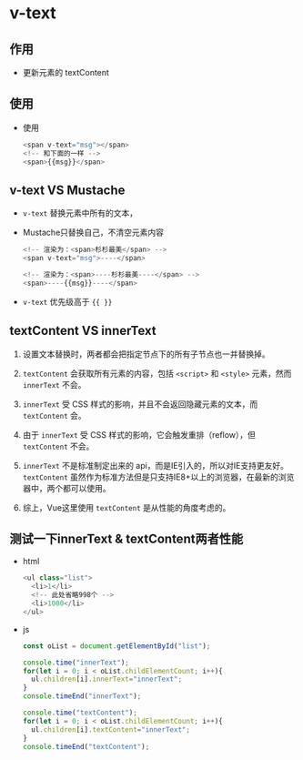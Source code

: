 # v-text

## 作用

  - 更新元素的 textContent

## 使用

  - 使用

    ```javascript
    <span v-text="msg"></span>
    <!-- 和下面的一样 -->
    <span>{{msg}}</span>
    ```

## v-text VS Mustache

  - `v-text` 替换元素中所有的文本，

  - Mustache只替换自己，不清空元素内容

    ```javascript
    <!-- 渲染为：<span>杉杉最美</span> -->
    <span v-text="msg">----</span>

    <!-- 渲染为：<span>----杉杉最美----</span> -->
    <span>----{{msg}}----</span>
    ```

  - `v-text` 优先级高于 `{{ }}`

## textContent VS innerText

1.  设置文本替换时，两者都会把指定节点下的所有子节点也一并替换掉。

2.  `textContent` 会获取所有元素的内容，包括 `<script>` 和 `<style>` 元素，然而 `innerText` 不会。

3.  `innerText` 受 CSS 样式的影响，并且不会返回隐藏元素的文本，而 `textContent` 会。

4.  由于 `innerText` 受 CSS 样式的影响，它会触发重排（reflow），但 `textContent` 不会。

5.  `innerText` 不是标准制定出来的 api，而是IE引入的，所以对IE支持更友好。`textContent` 虽然作为标准方法但是只支持IE8+以上的浏览器，在最新的浏览器中，两个都可以使用。

6.  综上，Vue这里使用 `textContent` 是从性能的角度考虑的。

## 测试一下innerText & textContent两者性能

  - html

    ```javascript
    <ul class="list">
      <li>1</li>
      <!-- 此处省略998个 -->
      <li>1000</li>
    </ul>
    ```

  - js

    ```javascript
    const oList = document.getElementById("list");

    console.time("innerText");
    for(let i = 0; i < oList.childElementCount; i++){
      ul.children[i].innerText="innerText";
    }
    console.timeEnd("innerText");

    console.time("textContent");
    for(let i = 0; i < oList.childElementCount; i++){
      ul.children[i].textContent="innerText";
    }
    console.timeEnd("textContent");
    ```
